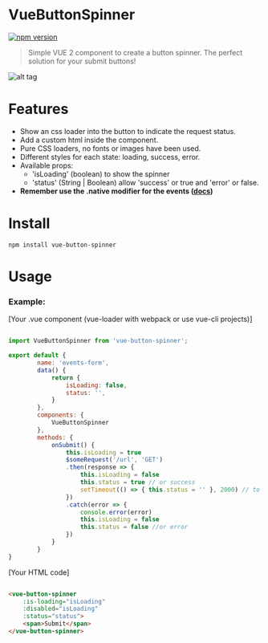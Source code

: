 # VueButtonSpinner
[![npm version](https://badge.fury.io/js/vue-button-spinner.svg)](https://badge.fury.io/js/vue-button-spinner)

> Simple VUE 2 component to create a button spinner. The perfect solution for your submit buttons!

![alt tag](https://ibin.co/31v55OGl4kwc.gif)

# Features

- Show an css loader into the button to indicate the request status.
- Add a custom html inside the component.
- Pure CSS loaders, no fonts or images have been used.
- Different styles for each state: loading, success, error.
- Available props:
    * 'isLoading' (boolean) to show the spinner
    * 'status' (String | Boolean) allow 'success' or true and 'error' or false.
- **Remember use the .native modifier for the events ([docs](https://vuejs.org/v2/guide/migration.html#Listening-for-Native-Events-on-Components-with-v-on-changed))**

# Install

```npm install vue-button-spinner```

# Usage

### Example:

[Your .vue component (vue-loader with webpack or use vue-cli projects)]
```js

import VueButtonSpinner from 'vue-button-spinner';

export default {
		name: 'events-form',
		data() {
			return {
				isLoading: false,
				status: '',
			}
		},
		components: {	
			VueButtonSpinner
		},
		methods: {
			onSubmit() {
			    this.isLoading = true
				$someRequest('/url', 'GET')
				.then(response => {
					this.isLoading = false
					this.status = true // or success
					setTimeout(() => { this.status = '' }, 2000) // to clear the status :)
				})
				.catch(error => {
					console.error(error)
					this.isLoading = false
					this.status = false //or error
				})
			}
		}
}

```

[Your HTML code]
```html

<vue-button-spinner
	:is-loading="isLoading" 
	:disabled="isLoading"
	:status="status">
	<span>Submit</span>
</vue-button-spinner>

```
